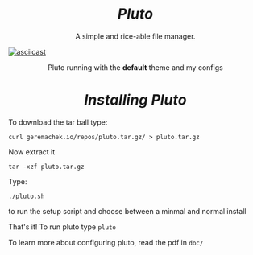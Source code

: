 <h1 align="center"><i>Pluto</i></h1>
 
<p align="center">A simple and rice-able file manager.</center>

[![asciicast](https://asciinema.org/a/217505.svg)](https://asciinema.org/a/217505)

<p align="center">Pluto running with the <b>default</b> theme and my configs</p>

<h1 align="center"><i>Installing Pluto</i></h1>

To download the tar ball type:
```
curl geremachek.io/repos/pluto.tar.gz/ > pluto.tar.gz
```

Now extract it
```
tar -xzf pluto.tar.gz
```

Type:
```
./pluto.sh
```
to run the setup script and choose between a minmal and normal install

That's it! To run pluto type ```pluto```

To learn more about configuring pluto, read the pdf in ```doc/```
